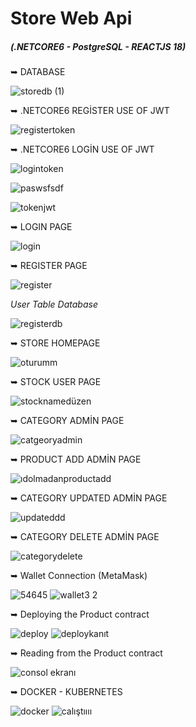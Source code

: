# Store Web Api
##### (.NETCORE6 - PostgreSQL - REACTJS 18)


➥ DATABASE 

![storedb (1)](https://user-images.githubusercontent.com/85956625/224958859-4b599be2-80db-4b48-9d42-aa4ca2eacb04.png)


➥ .NETCORE6 REGİSTER USE OF JWT


![registertoken](https://user-images.githubusercontent.com/85956625/224961200-96762c5f-9960-47ca-b0cc-22eadcc23fd2.PNG)


➥ .NETCORE6 LOGİN USE OF JWT


![logintoken](https://user-images.githubusercontent.com/85956625/224961531-cfefe5c9-c63a-4f31-bcbf-4a6b5bc1b4f0.PNG)


![paswsfsdf](https://user-images.githubusercontent.com/85956625/228803560-c4957f8c-79f5-4fc4-97d8-7bf0a24e9359.PNG)


![tokenjwt](https://user-images.githubusercontent.com/85956625/230889258-0fc908d1-5e5b-4b64-b43e-875fc556286f.PNG)


➥ LOGIN PAGE


![login](https://user-images.githubusercontent.com/85956625/228805029-0f92518d-a8bd-48b9-a007-af3a0b4628e5.PNG)



➥ REGISTER PAGE 

![register](https://user-images.githubusercontent.com/85956625/230242182-d75388d7-e875-4026-93a1-64edc54401af.PNG)



*User Table Database*

![registerdb](https://user-images.githubusercontent.com/85956625/226591093-1a7e0617-2725-418a-bdac-bb0f983585dc.PNG)


➥ STORE HOMEPAGE


![oturumm](https://user-images.githubusercontent.com/85956625/230242200-10b22caa-269a-4e37-8af0-415e855c2dc8.PNG)



➥ STOCK USER PAGE 

![stocknamedüzen](https://user-images.githubusercontent.com/85956625/227531600-92efe5cd-ba14-460b-9955-c5d3d9dff285.PNG)



➥ CATEGORY ADMİN PAGE 


![catgeoryadmin](https://user-images.githubusercontent.com/85956625/224957462-87828ac3-5a25-4536-9513-692dfd84ae71.PNG)


➥ PRODUCT ADD ADMİN PAGE 

![ıdolmadanproductadd](https://user-images.githubusercontent.com/85956625/226591306-549761fe-2c6d-475e-9d5f-5eeb71c9bf33.PNG)

➥ CATEGORY UPDATED ADMİN PAGE 

![updateddd](https://user-images.githubusercontent.com/85956625/226596901-0162450c-cee6-472a-a218-50996665c961.PNG)


➥ CATEGORY DELETE ADMİN PAGE 


![categorydelete](https://user-images.githubusercontent.com/85956625/224957459-3bcfe8b2-f859-490a-b566-debce20911d2.PNG)

➥ Wallet Connection (MetaMask) 


![54645](https://user-images.githubusercontent.com/85956625/234776789-b9c226ab-1c8c-4e70-a11e-bb27e58068eb.png)
![wallet3 2](https://user-images.githubusercontent.com/85956625/234776819-bed21476-8d7a-428e-9f08-acce15636882.png)

➥ Deploying the Product contract

![deploy](https://user-images.githubusercontent.com/85956625/236753231-9bca68a6-4d31-477c-9c2b-7022a62489e9.PNG)
![deploykanıt](https://user-images.githubusercontent.com/85956625/236753244-c50730ab-385b-4c15-bcf4-03f1c89ea684.PNG)

➥ Reading from the Product contract

![consol ekranı](https://user-images.githubusercontent.com/85956625/236753648-ae9a9778-88fd-440d-864b-32e63b4da61d.PNG)


➥ DOCKER - KUBERNETES 

![docker](https://github.com/capanoglu-hus/StoreWebApi/assets/85956625/b457cc0f-a123-4c52-a982-207aca88b3e7)
![calıştıııı](https://github.com/capanoglu-hus/StoreWebApi/assets/85956625/d19f352a-58b5-454f-b3e6-489774058452)



